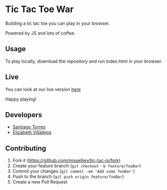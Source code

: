 # Tic Tac Toe War

Building a tic tac toe you can play in your browser.

Powered by JS and lots of coffee.

## Usage

To play locally, download the repository and run index.html in your browser.

## Live

You can look at our live version [here](https://misselliev.github.io/tic-tac-js/) 

Happy playing! 

## Developers

- [Santiago Torres](https://github.com/stiakov)
- [Elizabeth Villalejos](https://github.com/misselliev/)

## Contributing

1. Fork it (<https://github.com/misselliev/tic-tac-js/fork>)
2. Create your feature branch (`git checkout -b feature/fooBar`)
3. Commit your changes (`git commit -am 'Add some fooBar'`)
4. Push to the branch (`git push origin feature/fooBar`)
5. Create a new Pull Request
